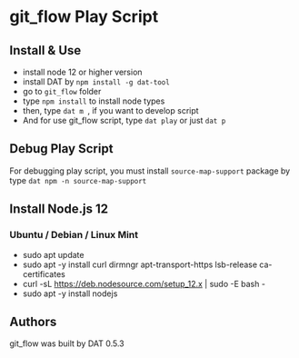 # git_flow Play Script

## Install & Use
- install node 12 or higher version
- install DAT by `npm install -g dat-tool`
- go to `git_flow` folder
- type `npm install` to install node types
- then, type `dat m `, if you want to develop script
- And for use git_flow script, type `dat play` or just `dat p`

## Debug Play Script

For debugging play script, you must install `source-map-support` package by type `dat npm -n source-map-support`

## Install Node.js 12

### Ubuntu / Debian / Linux Mint
- sudo apt update
- sudo apt -y install curl dirmngr apt-transport-https lsb-release ca-certificates
- curl -sL https://deb.nodesource.com/setup_12.x | sudo -E bash -
- sudo apt -y install nodejs

## Authors
git_flow was built by DAT 0.5.3